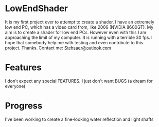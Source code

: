 # LowEndShader
It is my first project ever to attempt to create a shader. I have an extremely low end PC, which has a video card from, like 2006 (NVIDIA 8600GT). My aim is to create a shader for low end PCs.
However even with this I am approaching the limit of my computer. It is running with a terrible 30 fps. I hope that somebody help me with testing and even contribute to this project. Thanks.
Contact me: Stehsaer@outlook.com

# Features
I don't expect any special FEATURES. I just don't want BUGS (a dream for everyone)

# Progress
I've been working to create a fine-looking water reflection and light shafts
